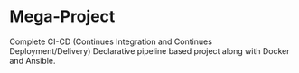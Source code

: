 # Mega-Project
Complete CI-CD (Continues Integration and Continues Deployment/Delivery) Declarative pipeline based project along with Docker and Ansible.
